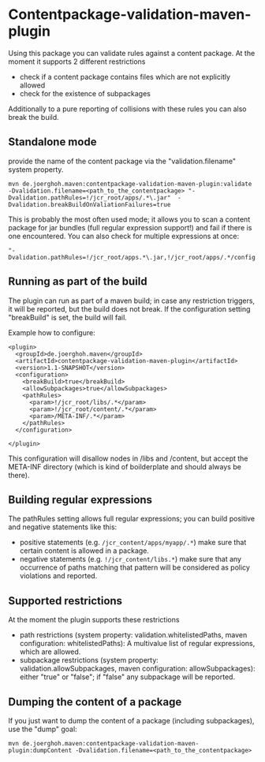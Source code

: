 # Contentpackage-validation-maven-plugin

Using this package you can validate rules against a content package. At the moment it supports 2 different restrictions

* check if a content package contains files which are not explicitly allowed
* check for the existence of subpackages


Additionally to a pure reporting of collisions with these rules you can also break the build.

## Standalone mode

provide the name of the content package via the "validation.filename" system property.

```
mvn de.joerghoh.maven:contentpackage-validation-maven-plugin:validate -Dvalidation.filename=<path_to_the_contentpackage> "-Dvalidation.pathRules=!/jcr_root/apps/.*\.jar"  -Dvalidation.breakBuildOnValiationFailures=true
```

This is probably the most often used mode; it allows you to scan a content package for jar bundles (full regular expression support!) and fail if there is one encountered. You can also check for multiple expressions at once:

```
"-Dvalidation.pathRules=!/jcr_root/apps.*\.jar,!/jcr_root/apps/.*/config.*/.*\.conf"
```

## Running as part of the build
The plugin can run as part of a maven build; in case any restriction triggers, it will be reported, but the build does not break. If the configuration setting "breakBuild" is set, the build will fail.

Example how to configure:

```
<plugin>
  <groupId>de.joerghoh.maven</groupId>
  <artifactId>contentpackage-validation-maven-plugin</artifactId>
  <version>1.1-SNAPSHOT</version>
  <configuration>
    <breakBuild>true</breakBuild>
    <allowSubpackages>true</allowSubpackages>
    <pathRules>
      <param>!/jcr_root/libs/.*</param>
      <param>!/jcr_root/content/.*</param>
      <param>/META-INF/.*</param>
    </pathRules>
  </configuration>

</plugin>
```
This configuration will disallow nodes in /libs and /content, but accept the META-INF directory (which is kind of boilderplate and should always be there).

## Building regular expressions
The pathRules setting allows full regular expressions; you can build positive and negative statements like this:

* positive statements (e.g. ``/jcr_content/apps/myapp/.*``) make sure that certain content is allowed in a package.
* negative statements (e.g. ``!/jcr_content/libs.*``) make sure that any occurrence of paths matching that pattern will be considered as policy violations and reported.


## Supported restrictions
At the moment the plugin supports these restrictions

* path restrictions (system property: validation.whitelistedPaths, maven configuration: whitelistedPaths): A multivalue list of regular expressions, which are allowed. 
* subpackage restrictions (system property: validation.allowSubpackages,  maven configuration: allowSubpackages): either "true" or "false"; if "false" any subpackage will be reported.


## Dumping the content of a package

If you just want to dump the content of a package (including subpackages), use the "dump" goal:

```
mvn de.joerghoh.maven:contentpackage-validation-maven-plugin:dumpContent -Dvalidation.filename=<path_to_the_contentpackage> 
```










